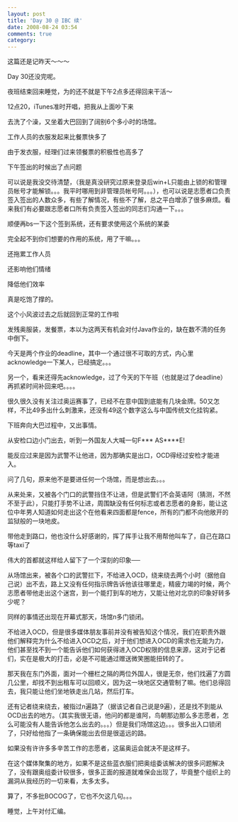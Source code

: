 ```yaml
---
layout: post
title: 'Day 30 @ IBC 续'
date: 2008-08-24 03:54
comments: true
category: 
---
```

    

这篇还是记昨天～～～

  

Day 30还没完呢。

  

夜班结束回来睡觉，为的还不就是下午2点多还得回来干活～

  

12点20，iTunes准时开唱，把我从上面吵下来

  

去洗了个澡，又坐着大巴回到了阔别6个多小时的场馆。

  

工作人员的衣服发起来比餐票快多了

  

由于发衣服，经理们过来领餐票的积极性也高多了

  

下午签出的时候出了点问题

  

可以说是我没交待清楚，（我是真没研究过原来登录后win+L只能由上锁的和管理员帐号才能解锁。。。我平时哪用到非管理员帐号阿。。。），也可以说是志愿者口负责签入签出的人数众多，有些了解情况，有些不了解，总之平白增添了很多麻烦。看来我们有必要跟志愿者口所有负责签入签出的同志们沟通一下。。。

顺便再bs一下这个签到系统，还有要求使用这个系统的某委

完全起不到你们想要的作用的系统，用了干嘛。。。

还拖累工作人员

还影响他们情绪

降低他们效率

  

真是吃饱了撑的。

  

  

这个小风波过去之后就回到正常的工作啦

  

发残奥服装，发餐票，本以为这两天有机会对付Java作业的，缺在数不清的任务中倒下。

  

今天是两个作业的deadline，其中一个通过很不可取的方式，内心里acknowledge一下某人，已经搞定。。。

另一个，看来还得先acknowledge，过了今天的下午班（也就是过了deadline）再抓紧时间补回来吧。。。。

  

很久很久没有关注过奥运赛事了，已经不在意中国到底能有几块金牌。50又怎样，不比49多出什么刺激来，还没有49这个数字这么与中国传统文化挂钩紧。

  

下班奔向大巴过程中，又出事情。

从安检口边小门出去，听到一外国友人大喊一句F*** AS****E!

能反应过来是因为武警不让他进，因为那确实是出口，OCD得经过安检才能进入。

问了几句，原来他不是要进任何一个场馆，而是想出去。。。

从来处来，又被各个门口的武警挡住不让进，但是武警们不会英语阿（猜测，不然不至于此），只能打手势不让进，周围缺没有任何标志或者志愿者的身影，能让这位中年男人知道如何走出这个在他看来四面都是fence，所有的门都不向他敞开的监狱般的一块地皮。

带他走到路口，他也没什么好感谢的，挥了挥手让我不用帮他叫车了，自己在路口等taxi了

伟大的首都就这样给人留下了一个深刻的印象──

从场馆出来，被各个口的武警拦下，不给进入OCD，绕来绕去两个小时（据他自己说）出不去，路上又没有任何指示牌告诉他该往哪里走，精疲力竭的时候，两个志愿者带他走出这个迷宫，到一个能打到车的地方，又能让他对北京的印象好转多少呢？

  

同样的事情还出现在开幕式那天，场馆n多门锁闭。

不给进入OCD，但是很多媒体朋友事前并没有被告知这个情况，我们在职责外跟他们解释完为什么不给进入OCD之后，对于他们想进入OCD的需求也无能为力，他们甚至找不到一个能告诉他们如何获得进入OCD权限的信息来源，这对于记者们，实在是极大的打击，必是不可能通过赠送微笑圈能扭转的了。

那天我在东门外面，面对一个栅栏之隔的两位外国人，很是无奈，他们找遍了方圆几公里，却找不到出租车可以回顺义，因为这一块地区交通管制了嘛。他们总得回去，我只能让他们坐地铁走出几站，然后打车。

还有记者绕来绕去，被指过n遍路了（据该记者自己说是9遍），还是找不到能从OCD出去的地方。（其实我很无语，他问的都是谁阿，鸟朝那边那么多志愿者，怎么可能没有人能告诉他怎么出去的。。。）但是我们场馆这边。。。很多出入口锁闭了，只好给他指了一条确保能出去但是很遥远的路。

  

如果没有许许多多辛苦工作的志愿者，这届奥运会就决不是这样子。

在这个媒体聚集的地方，如果不是这些蓝衣服们把奥组委该解决的很多问题解决了，没有跟奥组委计较很多，很多正面的报道就难保会出现了，毕竟整个组织上的漏洞从我经历的一切来看，太多太多。

  

算了，不多批BOCOG了，它也不欠这几句。。。

  

睡觉，上午对付汇编。
